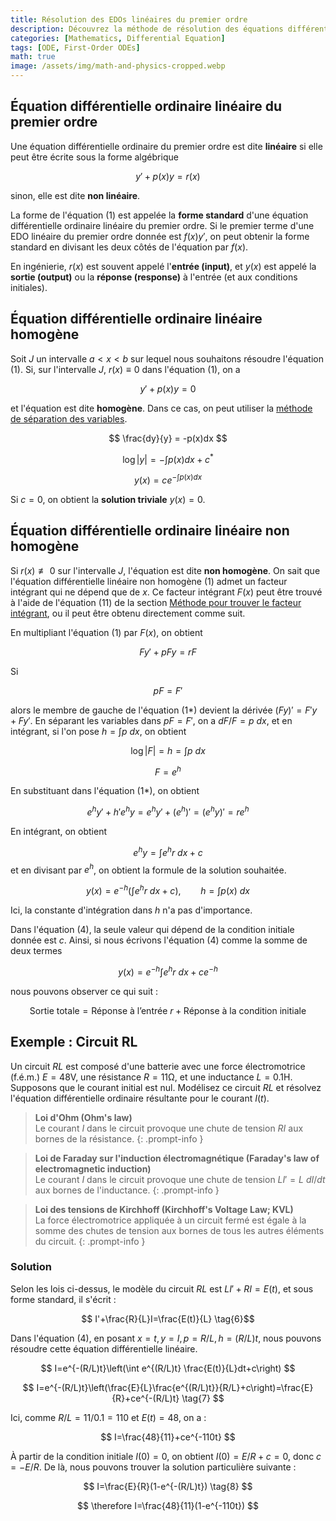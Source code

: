 ```yaml
---
title: Résolution des EDOs linéaires du premier ordre
description: Découvrez la méthode de résolution des équations différentielles ordinaires (EDO) linéaires du premier ordre, y compris les cas homogènes et non homogènes, avec un exemple d'application sur un circuit RL.
categories: [Mathematics, Differential Equation]
tags: [ODE, First-Order ODEs]
math: true
image: /assets/img/math-and-physics-cropped.webp
---
```

## Équation différentielle ordinaire linéaire du premier ordre
Une équation différentielle ordinaire du premier ordre est dite **linéaire** si elle peut être écrite sous la forme algébrique

$$ y'+p(x)y=r(x) \tag{1} $$

sinon, elle est dite **non linéaire**.

La forme de l'équation (1) est appelée la **forme standard** d'une équation différentielle ordinaire linéaire du premier ordre. Si le premier terme d'une EDO linéaire du premier ordre donnée est $f(x)y'$, on peut obtenir la forme standard en divisant les deux côtés de l'équation par $f(x)$.

En ingénierie, $r(x)$ est souvent appelé l'**entrée (input)**, et $y(x)$ est appelé la **sortie (output)** ou la **réponse (response)** à l'entrée (et aux conditions initiales).

## Équation différentielle ordinaire linéaire homogène
Soit $J$ un intervalle $a<x<b$ sur lequel nous souhaitons résoudre l'équation (1). Si, sur l'intervalle $J$, $r(x)\equiv 0$ dans l'équation (1), on a

$$ y'+p(x)y=0 \tag{2}$$

et l'équation est dite **homogène**. Dans ce cas, on peut utiliser la [méthode de séparation des variables](/posts/Separation-of-Variables/).

$$ \frac{dy}{y} = -p(x)dx $$

$$ \log |y| = -\int p(x)dx + c^* $$

$$ y(x) = ce^{-\int p(x)dx} \tag{3}$$

Si $c=0$, on obtient la **solution triviale** $y(x)=0$.

## Équation différentielle ordinaire linéaire non homogène
Si $r(x)\not\equiv 0$ sur l'intervalle $J$, l'équation est dite **non homogène**. On sait que l'équation différentielle linéaire non homogène (1) admet un facteur intégrant qui ne dépend que de $x$. Ce facteur intégrant $F(x)$ peut être trouvé à l'aide de l'équation (11) de la section [Méthode pour trouver le facteur intégrant](/posts/Exact-Differential-Equation-and-Integrating-Factor/#méthode-pour-trouver-le-facteur-intégrant), ou il peut être obtenu directement comme suit.

En multipliant l'équation (1) par $F(x)$, on obtient

$$ Fy'+pFy=rF \tag{1*} $$

Si

$$ pF=F' $$

alors le membre de gauche de l'équation (1*) devient la dérivée $(Fy)'=F'y+Fy'$. En séparant les variables dans $pF=F'$, on a $dF/F=p\ dx$, et en intégrant, si l'on pose $h=\int p\ dx$, on obtient

$$ \log |F|=h=\int p\ dx $$

$$ F = e^h $$

En substituant dans l'équation (1*), on obtient

$$ e^hy'+h'e^hy=e^hy'+(e^h)'=(e^hy)'=re^h $$

En intégrant, on obtient

$$ e^hy=\int e^hr\ dx + c $$
et en divisant par $e^h$, on obtient la formule de la solution souhaitée.

$$ y(x)=e^{-h}\left(\int e^hr\ dx + c\right),\qquad h=\int p(x)\ dx \tag{4} $$

Ici, la constante d'intégration dans $h$ n'a pas d'importance.

Dans l'équation (4), la seule valeur qui dépend de la condition initiale donnée est $c$. Ainsi, si nous écrivons l'équation (4) comme la somme de deux termes

$$ y(x)=e^{-h}\int e^hr\ dx + ce^{-h} \tag{4*} $$

nous pouvons observer ce qui suit :

$$ \text{Sortie totale}=\text{Réponse à l'entrée }r+\text{Réponse à la condition initiale} \tag{5} $$

## Exemple : Circuit RL
Un circuit $RL$ est composé d'une batterie avec une force électromotrice (f.é.m.) $E=48\textrm{V}$, une résistance $R=11\mathrm{\Omega}$, et une inductance $L=0.1\text{H}$. Supposons que le courant initial est nul. Modélisez ce circuit $RL$ et résolvez l'équation différentielle ordinaire résultante pour le courant $I(t)$.
> **Loi d'Ohm (Ohm's law)**  
> Le courant $I$ dans le circuit provoque une chute de tension $RI$ aux bornes de la résistance.
{: .prompt-info }

> **Loi de Faraday sur l'induction électromagnétique (Faraday's law of electromagnetic induction)**  
> Le courant $I$ dans le circuit provoque une chute de tension $LI'=L\ dI/dt$ aux bornes de l'inductance.
{: .prompt-info }

> **Loi des tensions de Kirchhoff (Kirchhoff's Voltage Law; KVL)**  
> La force électromotrice appliquée à un circuit fermé est égale à la somme des chutes de tension aux bornes de tous les autres éléments du circuit.
{: .prompt-info }

### Solution
Selon les lois ci-dessus, le modèle du circuit $RL$ est $LI'+RI=E(t)$, et sous forme standard, il s'écrit :

$$ I'+\frac{R}{L}I=\frac{E(t)}{L} \tag{6}$$

Dans l'équation (4), en posant $x=t, y=I, p=R/L, h=(R/L)t$, nous pouvons résoudre cette équation différentielle linéaire.

$$ I=e^{-(R/L)t}\left(\int e^{(R/L)t} \frac{E(t)}{L}dt+c\right) $$

$$ I=e^{-(R/L)t}\left(\frac{E}{L}\frac{e^{(R/L)t}}{R/L}+c\right)=\frac{E}{R}+ce^{-(R/L)t} \tag{7} $$

Ici, comme $R/L=11/0.1=110$ et $E(t)=48$, on a :

$$ I=\frac{48}{11}+ce^{-110t} $$

À partir de la condition initiale $I(0)=0$, on obtient $I(0)=E/R+c=0$, donc $c=-E/R$. De là, nous pouvons trouver la solution particulière suivante :

$$ I=\frac{E}{R}(1-e^{-(R/L)t}) \tag{8} $$

$$ \therefore I=\frac{48}{11}(1-e^{-110t}) $$
